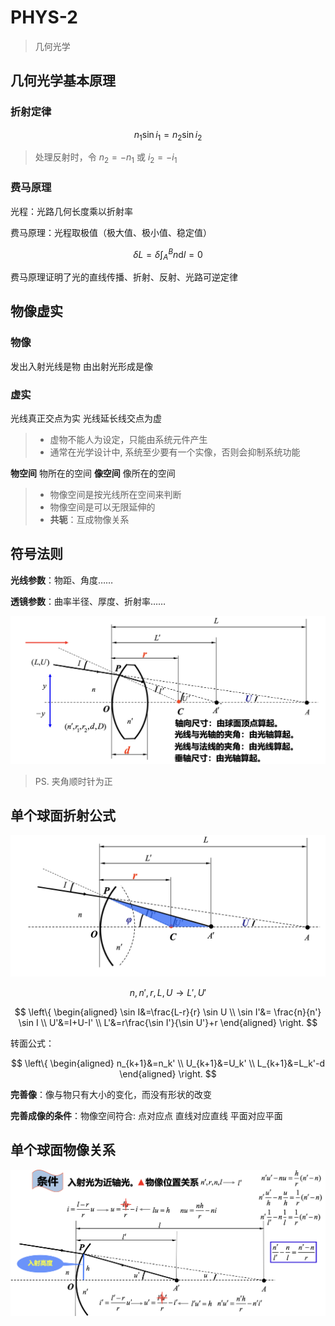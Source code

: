 # PHYS-2

> 几何光学

## 几何光学基本原理

### 折射定律

$$
n_1\sin i_1 = n_2 \sin i_2
$$

> 处理反射时，令 $n_2=-n_1$ 或 $i_2=-i_1$

### 费马原理

光程：光路几何长度乘以折射率

费马原理：光程取极值（极大值、极小值、稳定值）

$$
\delta L = \delta \int_{A}^{B} n \mathrm{d} l = 0
$$

费马原理证明了光的直线传播、折射、反射、光路可逆定律

## 物像虚实

### 物像

发出入射光线是物 由出射光形成是像

### 虚实

光线真正交点为实 光线延长线交点为虚

> - 虚物不能人为设定，只能由系统元件产生
> - 通常在光学设计中, 系统至少要有一个实像，否则会抑制系统功能

**物空间** 物所在的空间 **像空间** 像所在的空间

> - 物像空间是按光线所在空间来判断
> - 物像空间是可以无限延伸的
> - **共轭**：互成物像关系

## 符号法则

**光线参数**：物距、角度……

**透镜参数**：曲率半径、厚度、折射率……

![符号法则](/PHYS/PHYS-2/fhfz.png)

> PS. 夹角顺时针为正

## 单个球面折射公式

![单球面折射图](/PHYS/PHYS-2/dqm.png)

$$
n, n', r, L, U \longrightarrow L', U'
$$

$$
\left\{
\begin{aligned}
\sin I&=\frac{L-r}{r} \sin U \\
\sin I'&= \frac{n}{n'} \sin I \\
U'&=I+U-I' \\
L'&=r\frac{\sin I'}{\sin U'}+r
\end{aligned}
\right.
$$

转面公式：

$$
\left\{
\begin{aligned}
n_{k+1}&=n_k' \\
U_{k+1}&=U_k' \\
L_{k+1}&=L_k'-d
\end{aligned}
\right.
$$

**完善像**：像与物只有大小的变化，而没有形状的改变

**完善成像的条件**：物像空间符合: 点对应点 直线对应直线 平面对应平面

## 单个球面物像关系

![单个球面物像关系](/PHYS/PHYS-2/dqmwxgx.png)
